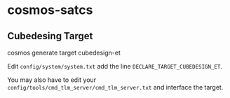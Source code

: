 # cosmos-satcs

## Cubedesing Target

   cosmos generate target cubedesign-et

Edit `config/system/system.txt` add the line `DECLARE_TARGET_CUBEDESIGN_ET`.

You may also have to edit your `config/tools/cmd_tlm_server/cmd_tlm_server.txt` and interface the target.
